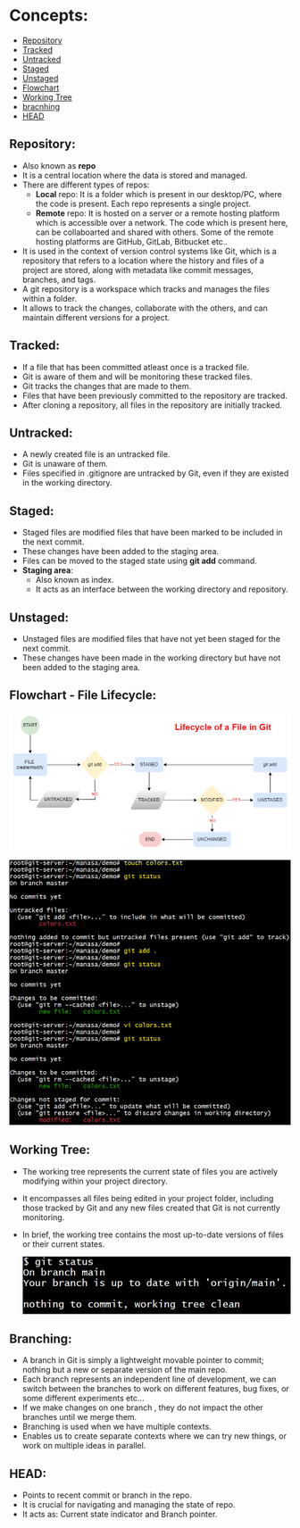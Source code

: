 # Concepts:  

<a name="top"></a>
- [ Repository ](#repository)  
- [ Tracked ](#tracked)  
- [ Untracked ](#untracked)  
- [ Staged ](#staged)  
- [ Unstaged ](#unstaged)  
- [ Flowchart ](#flowchart---file-lifecycle)  
- [ Working Tree ](#working-tree)  
- [ bracnhing ](#branching)  
- [ HEAD ](#head)  

<a name="repo"></a>
## Repository:  
- Also known as **repo**  
- It is a central location where the data is stored and managed.  
- There are different types of repos:  
    - **Local** repo: It is a folder which is present in our desktop/PC, where the code is present. Each repo represents a single project.  
    - **Remote** repo: It is hosted on a server or a remote hosting platform which is accessible over a network. The code which is present here, can be collaboarted and shared with others. Some of the remote hosting platforms are GitHub, GitLab, Bitbucket etc..  
- It is used in the context of version control systems like Git, which is a repository that refers to a location where the history and files of a project are stored, along with metadata like commit messages, branches, and tags.
- A git repository is a workspace which tracks and manages the files within a folder.
- It allows to track the changes, collaborate with the others, and can maintain different versions for a project.  

<a name="tracked"></a>
## Tracked:  
- If a file that has been committed atleast once is a tracked file.  
- Git is aware of them and will be monitoring these tracked files.  
- Git tracks the changes that are made to them.  
- Files that have been previously committed to the repository are tracked.  
- After cloning a repository, all files in the repository are initially tracked.  

<a name="untracked"></a>
## Untracked:  
- A newly created file is an untracked file.  
- Git is unaware of them.  
- Files specified in .gitignore are untracked by Git, even if they are existed in the working directory.  

<a name="staged"></a>
## Staged:  
- Staged files are modified files that have been marked to be included in the next commit.  
- These changes have been added to the staging area.  
- Files can be moved to the staged state using **git add** command.  
- **Staging area**:
    - Also known as index.  
    - It acts as an interface between the working directory and repository.  

<a name="unstaged"></a>
## Unstaged:  
- Unstaged files are modified files that have not yet been staged for the next commit.  
- These changes have been made in the working directory but have not been added to the staging area.  

<a name="fc"></a>
## Flowchart - File Lifecycle:   

   ![screenshot](https://github.com/saimanasak/git-and-github/blob/main/git/concepts/images/git_status_flowchart.png)  

   ![screenshot](https://github.com/saimanasak/git-and-github/blob/main/git/concepts/images/git_status.png)  

<a name="wt"></a>
## Working Tree:  
- The working tree represents the current state of files you are actively modifying within your project directory.  
- It encompasses all files being edited in your project folder, including those tracked by Git and any new files created that Git is not currently monitoring.  
- In brief, the working tree contains the most up-to-date versions of files or their current states.  

   ![screenshot](https://github.com/saimanasak/git-and-github/blob/main/git/concepts/images/working_tree.png)   

<a name="branching"></a>
## Branching:  
- A branch in Git is simply a lightweight movable pointer to commit; nothing but a new or separate version of the main repo.  
- Each branch represents an independent line of development, we can switch between the branches to work on different features, bug fixes, or some different experiments etc...  
- If we make changes on one branch , they do not impact the other branches until we merge them.  
- Branching is used when we have multiple contexts.  
- Enables us to create separate contexts where we can try new things, or work on multiple ideas in parallel.  

<a name="HEAD"></a>
## HEAD:  
- Points to recent commit or branch in the repo.  
- It is crucial for navigating and managing the state of repo.  
- It acts as: Current state indicator and Branch pointer.   